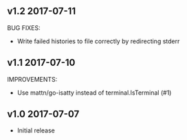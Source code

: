 ## v1.2 2017-07-11

BUG FIXES:

- Write failed histories to file correctly by redirecting stderr

## v1.1 2017-07-10

IMPROVEMENTS:

- Use mattn/go-isatty instead of terminal.IsTerminal (#1)

## v1.0 2017-07-07

- Initial release

